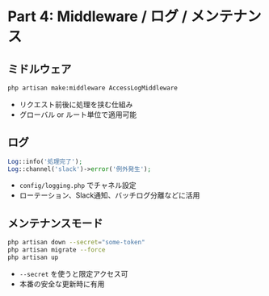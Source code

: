 # Part 4: Middleware / ログ / メンテナンス

## ミドルウェア

```bash
php artisan make:middleware AccessLogMiddleware
```

- リクエスト前後に処理を挟む仕組み
- グローバル or ルート単位で適用可能

## ログ

```php
Log::info('処理完了');
Log::channel('slack')->error('例外発生');
```

- `config/logging.php` でチャネル設定
- ローテーション、Slack通知、バッチログ分離などに活用

## メンテナンスモード

```bash
php artisan down --secret="some-token"
php artisan migrate --force
php artisan up
```

- `--secret` を使うと限定アクセス可
- 本番の安全な更新時に有用